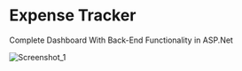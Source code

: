 # Expense Tracker

Complete Dashboard With Back-End Functionality in ASP.Net

![Screenshot_1](https://user-images.githubusercontent.com/75158352/217492267-20211dfb-3f27-4e64-96c8-24e7b390b45c.png)
